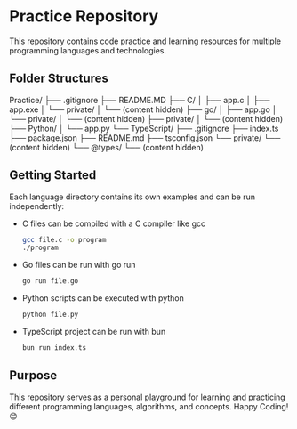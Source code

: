 # Practice Repository

This repository contains code practice and learning resources for multiple programming languages and technologies.

## Folder Structures

Practice/
├── .gitignore
├── README.MD
├── C/
│   ├── app.c
│   ├── app.exe
│   └── private/
│       └── (content hidden)
├── go/
│   ├── app.go
│   └── private/ 
│       └── (content hidden)
├── private/
│   └── (content hidden)
├── Python/
│   └── app.py
└── TypeScript/
    ├── .gitignore
    ├── index.ts
    ├── package.json
    ├── README.md
    ├── tsconfig.json
    └── private/
        └── (content hidden)
        └── @types/
            └── (content hidden)


## Getting Started

Each language directory contains its own examples and can be run independently:

- C files can be compiled with a C compiler like gcc
  ```bash
  gcc file.c -o program
  ./program
  ```
- Go files can be run with go run
  ```bash
  go run file.go
  ```
- Python scripts can be executed with python
  ```bash
  python file.py
  ```
- TypeScript project can be run with bun
  ```bash
  bun run index.ts
  ```

## Purpose

This repository serves as a personal playground for learning and practicing different programming languages, algorithms, and concepts. Happy Coding!😊